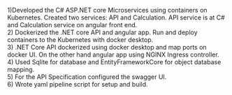 1)Developed the C# ASP.NET core  Microservices using containers on Kubernetes. Created two services: API and Calculation. API service is at C# and Calculation service on angular front end.<br />
2) Dockerized the .NET core API and angular app. Run and deploy containers to the Kubernetes with docker desktop.<br />
3) .NET Core API dockerized using docker desktop and map ports on docker UI. On the other hand angular app using NGINX Ingress controller. <br />
4) Used Sqlite for database and EntityFrameworkCore for object database mapping.<br />
5) For the API Specification configured the swagger UI. <br />
6) Wrote yaml pipeline script for setup and build.
